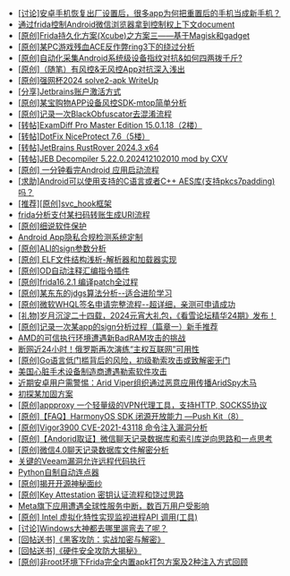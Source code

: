 + [[讨论]安卓手机恢复出厂设置后，很多app为何把重置后的手机当成新手机？](https://bbs.kanxue.com/thread-284762.htm)
+ [通过frida控制Android微信浏览器拿到控制权上下文document](https://bbs.kanxue.com/thread-284761.htm)
+ [[原创]Frida持久化方案(Xcube)之方案三——基于Magisk和gadget](https://bbs.kanxue.com/thread-268896.htm)
+ [[原创]某PC游戏残血ACE反作弊ring3下的绕过分析](https://bbs.kanxue.com/thread-284667.htm)
+ [[原创]自动化采集Android系统级设备指纹对抗&如何四两拨千斤?](https://bbs.kanxue.com/thread-281889.htm)
+ [[原创]（随笔）有风控&无风控App对抗深入浅出](https://bbs.kanxue.com/thread-273838.htm)
+ [[原创]强网杯2024 solve2-apk WriteUp](https://bbs.kanxue.com/thread-284630.htm)
+ [[分享]Jetbrains账户激活方式](https://bbs.kanxue.com/thread-284298.htm)
+ [[原创]某宝购物APP设备风控SDK-mtop简单分析](https://bbs.kanxue.com/thread-284241.htm)
+ [[原创]记录一次BlackObfuscator去混淆流程](https://bbs.kanxue.com/thread-283753.htm)
+ [[转帖]ExamDiff Pro Master Edition 15.0.1.18（2楼）](https://bbs.kanxue.com/thread-282980.htm)
+ [[转帖]DotFix NiceProtect 7.6（5楼）](https://bbs.kanxue.com/thread-277925.htm)
+ [[转帖]JetBrains RustRover 2024.3 x64](https://bbs.kanxue.com/thread-284740.htm)
+ [[转帖]JEB Decompiler 5.22.0.202412102010 mod by CXV](https://bbs.kanxue.com/thread-284763.htm)
+ [[原创] 一分钟看完Android 应用启动流程](https://bbs.kanxue.com/thread-284686.htm)
+ [[求助]Android可以使用支持的C语言或者C++ AES库(支持pkcs7padding)吗？](https://bbs.kanxue.com/thread-284679.htm)
+ [[推荐][原创]svc_hook框架](https://bbs.kanxue.com/thread-284713.htm)
+ [frida分析支付某扫码转账生成URI流程](https://bbs.kanxue.com/thread-284764.htm)
+ [[原创]细说软件保护](https://bbs.kanxue.com/thread-284629.htm)
+ [Android App隐私合规检测系统定制](https://bbs.kanxue.com/thread-284759.htm)
+ [[原创]ALI的sign参数分析](https://bbs.kanxue.com/thread-284292.htm)
+ [[原创] ELF文件结构浅析-解析器和加载器实现](https://bbs.kanxue.com/thread-284556.htm)
+ [[原创]OD自动注释汇编指令插件](https://bbs.kanxue.com/thread-284557.htm)
+ [[原创]frida16.2.1 编译patch全过程](https://bbs.kanxue.com/thread-284739.htm)
+ [[原创]某东东的jdgs算法分析--适合进阶学习](https://bbs.kanxue.com/thread-282780.htm)
+ [[原创]微软WHQL签名申请完整流程--超详细，亲测可申请成功](https://bbs.kanxue.com/thread-282868.htm)
+ [[礼物]岁月沉淀二十四载，2024元宵大礼包，《看雪论坛精华24期》发布！](https://bbs.kanxue.com/thread-280627.htm)
+ [[原创]记录一次某app的sign分析过程（篇章一）新手推荐](https://bbs.kanxue.com/thread-282678.htm)
+ [AMD的可信执行环境遭遇新BadRAM攻击的挑战](https://bbs.kanxue.com/thread-284773.htm)
+ [断网近24小时！俄罗斯再次演练“主权互联网”可用性](https://bbs.kanxue.com/thread-284771.htm)
+ [[原创]Go语言低门槛背后的风险，初级勒索攻击或致解密无门](https://bbs.kanxue.com/thread-284770.htm)
+ [美国心脏手术设备制造商遭遇勒索软件攻击](https://bbs.kanxue.com/thread-284769.htm)
+ [近期安卓用户需警惕：Arid Viper组织通过恶意应用传播AridSpy木马](https://bbs.kanxue.com/thread-284768.htm)
+ [初探某加固方案](https://bbs.kanxue.com/thread-282859.htm)
+ [[原创]appproxy 一个轻量级的VPN代理工具，支持HTTP, SOCKS5协议](https://bbs.kanxue.com/thread-282002.htm)
+ [[原创]【FAQ】HarmonyOS SDK 闭源开放能力 —Push Kit（8）](https://bbs.kanxue.com/thread-284778.htm)
+ [[原创]Vigor3900 CVE-2021-43118 命令注入漏洞分析](https://bbs.kanxue.com/thread-282750.htm)
+ [[原创]【Andorid取证】微信聊天记录数据库和索引库逆向思路和一点思考](https://bbs.kanxue.com/thread-281122.htm)
+ [[原创]微信4.0聊天记录数据库文件解密分析](https://bbs.kanxue.com/thread-284417.htm)
+ [关键的Veeam漏洞允许远程代码执行](https://bbs.kanxue.com/thread-284774.htm)
+ [Python自制自动连点器](https://bbs.kanxue.com/thread-284780.htm)
+ [[原创]揭开开源神秘面纱](https://bbs.kanxue.com/thread-284779.htm)
+ [[原创]Key Attestation 密钥认证流程和饶过思路](https://bbs.kanxue.com/thread-279799.htm)
+ [​Meta旗下应用遭遇全球性服务中断，数百万用户受影响](https://bbs.kanxue.com/thread-284781.htm)
+ [[原创] Intel 虚拟化特性实现监视进程API 调用(工具)](https://bbs.kanxue.com/thread-283716.htm)
+ [[讨论]Windows大神都去哪里遛弯去了呢？](https://bbs.kanxue.com/thread-284585.htm)
+ [[回帖送书]《黑客攻防：实战加密与解密》](https://bbs.kanxue.com/thread-214470.htm)
+ [[回帖送书]《硬件安全攻防大揭秘》](https://bbs.kanxue.com/thread-214894.htm)
+ [[原创]非root环境下Frida完全内置apk打包方案及2种注入方式回顾](https://bbs.kanxue.com/thread-284482.htm)
